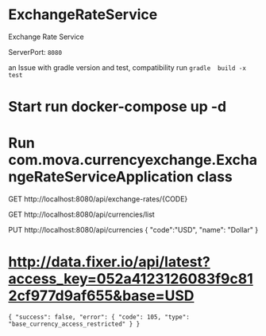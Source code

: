 # ExchangeRateService
Exchange Rate Service

ServerPort: `8080`


an Issue with gradle version and test, compatibility
run `gradle  build -x test`

# Start run docker-compose up -d
# Run com.mova.currencyexchange.ExchangeRateServiceApplication class

GET http://localhost:8080/api/exchange-rates/{CODE}

GET http://localhost:8080/api/currencies/list

PUT http://localhost:8080/api/currencies
{
"code":"USD",
"name": "Dollar"
}

# http://data.fixer.io/api/latest?access_key=052a4123126083f9c812cf977d9af655&base=USD
`
{
"success": false,
"error": {
"code": 105,
"type": "base_currency_access_restricted"
}
}
`


